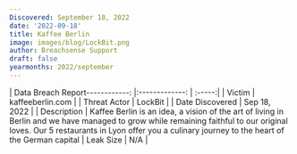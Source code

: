 ```yaml
---
Discovered: September 18, 2022
date: '2022-09-18'
title: Kaffee Berlin
image: images/blog/LockBit.png
author: Breachsense Support
draft: false
yearmonths: 2022/september
---
```


| Data Breach Report------------:     |:-------------:    | :-----:|
| Victim      | kaffeeberlin.com      | 
| Threat Actor      | LockBit      | 
| Date Discovered      | Sep 18, 2022      | 
| Description      | Kaffee Berlin is an idea, a vision of the art of living in Berlin and we have managed to grow while remaining faithful to our original loves. Our 5 restaurants in Lyon offer you a culinary journey to the heart of the German capital 
| Leak Size      | N/A      | 

